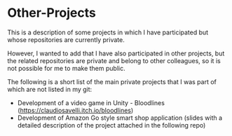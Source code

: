 # Other-Projects
This is a description of some projects in which I have participated but whose repositories are currently private. 

However, I wanted to add that I have also participated in other projects, but the related repositories are private and belong to other colleagues, so it is not possible for me to make them public. 

The following is a short list of the main private projects that I was part of which are not listed in my git:
- Development of a video game in Unity - Bloodlines 
(https://claudiosavelli.itch.io/bloodlines)
- Development of Amazon Go style smart shop application (slides with a 
detailed description of the project attached in the following repo)
